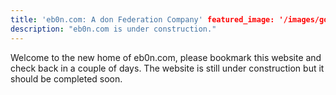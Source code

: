 ```yaml
---
title: 'eb0n.com: A don Federation Company' featured_image: '/images/gohugo-default-sample-hero-image.jpg'
description: "eb0n.com is under construction."
---
```


Welcome to the new home of eb0n.com, please bookmark this website and check back in a couple of days. The website is
still under construction but it should be completed soon.
